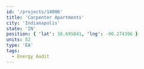 ```yaml
---
id: '/projects/14006'
title: 'Carpenter Apartments'
city: 'Indianapolis'
state: 'IN'
position: { 'lat': 38.695841, 'lng': -90.274396 }
units: 52
type: 'EA'
tags:
  - Energy Audit
---
```

